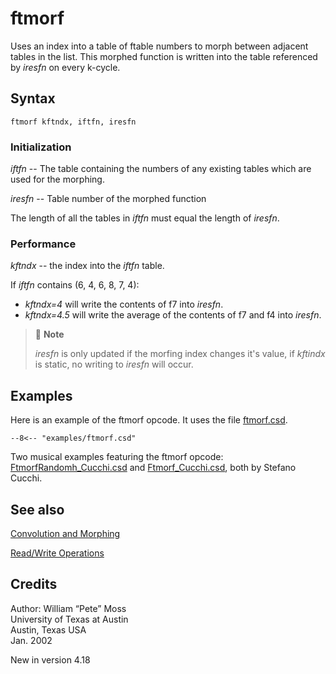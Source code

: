 <!--
id:ftmorf
category:Signal Modifiers:Convolution and Morphing
-->
# ftmorf
Uses an index into a table of ftable numbers to morph between adjacent tables in the list. This morphed function is written into the table referenced by _iresfn_ on every k-cycle.

## Syntax
``` csound-orc
ftmorf kftndx, iftfn, iresfn
```

### Initialization

_iftfn_ -- The table containing the numbers of any existing tables which are used for the morphing.

_iresfn_ -- Table number of the morphed function

The length of all the tables in _iftfn_ must equal the length of _iresfn_.

### Performance

_kftndx_ -- the index into the _iftfn_ table.

If _iftfn_ contains (6, 4, 6, 8, 7, 4):

*   _kftndx=4_ will write the contents of f7 into _iresfn_.
*   _kftndx=4.5_ will write the average of the contents of f7 and f4 into _iresfn_.

> :memo: **Note**
>
> _iresfn_ is only updated if the morfing index changes it's value, if _kftindx_ is static, no writing to _iresfn_ will occur.

## Examples

Here is an example of the ftmorf opcode. It uses the file [ftmorf.csd](../../examples/ftmorf.csd).

``` csound-csd title="Example of the ftmorf opcode." linenums="1"
--8<-- "examples/ftmorf.csd"
```

Two musical examples featuring the ftmorf opcode: [FtmorfRandomh_Cucchi.csd](../../examples/musical/FtmorfRandomh_Cucchi.csd) and [Ftmorf_Cucchi.csd](../../examples/musical/Ftmorf_Cucchi.csd), both by Stefano Cucchi.

## See also

[Convolution and Morphing](../../sigmod/conmorph)

[Read/Write Operations](../../table/readwrit)

## Credits

Author: William &#8220;Pete&#8221; Moss<br>
University of Texas at Austin<br>
Austin, Texas USA<br>
Jan. 2002<br>

New in version 4.18

